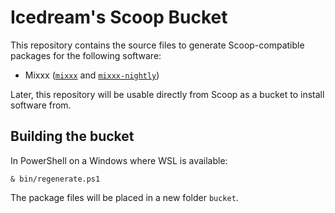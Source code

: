 # Icedream's Scoop Bucket

This repository contains the source files to generate Scoop-compatible packages
for the following software:

- Mixxx ([`mixxx`](src/mixxx) and [`mixxx-nightly`](src/mixxx-nightly))

Later, this repository will be usable directly from Scoop as a bucket to install
software from.

## Building the bucket

In PowerShell on a Windows where WSL is available:

    & bin/regenerate.ps1

The package files will be placed in a new folder `bucket`.
